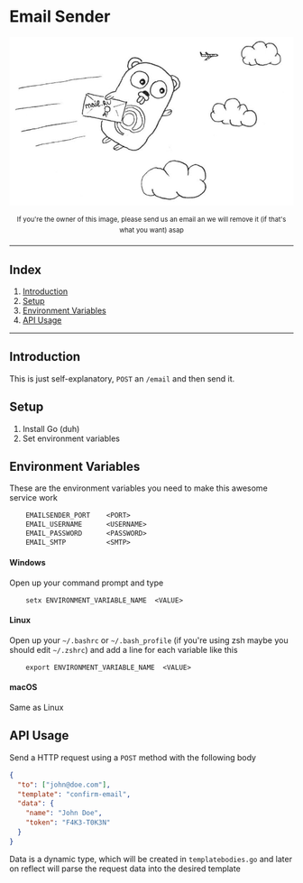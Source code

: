 # Email Sender

![alt](/docs/images/gopher-email.jpeg?raw=true)
<p align="center">
<sup>If you're the owner of this image, please send us an email an we will remove it (if that's what you want) asap</sup>
</p>

---

## Index
1. [Introduction](#introduction)
2. [Setup](#setup)
3. [Environment Variables](#environment-variables)
4. [API Usage](#api-usage)


---

## Introduction
This is just self-explanatory, `POST` an `/email` and then send it.

## Setup
1. Install Go (duh)
2. Set environment variables

## Environment Variables

These are the environment variables you need to make this awesome service work
``` shell
    EMAILSENDER_PORT    <PORT>
    EMAIL_USERNAME      <USERNAME>
    EMAIL_PASSWORD      <PASSWORD>
    EMAIL_SMTP          <SMTP>
```

#### Windows

Open up your command prompt and type
```pwsh
    setx ENVIRONMENT_VARIABLE_NAME  <VALUE>
```

#### Linux

Open up your `~/.bashrc` or `~/.bash_profile` (if you're using zsh maybe you should edit `~/.zshrc`) and add a line for each variable like this

``` shell
    export ENVIRONMENT_VARIABLE_NAME  <VALUE>
```

#### macOS

Same as Linux

## API Usage

Send a HTTP request using a `POST` method with the following body

```json
{
  "to": ["john@doe.com"],
  "template": "confirm-email",
  "data": {
    "name": "John Doe",
    "token": "F4K3-T0K3N"
  }
}
```

Data is a dynamic type, which will be created in `templatebodies.go` and later on reflect will parse the request data into the desired template
